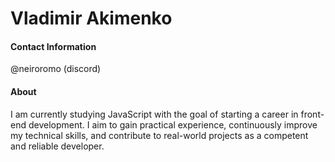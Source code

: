 # Vladimir Akimenko
#### Contact Information
@neiroromo (discord)
#### About
I am currently studying JavaScript with the goal of starting a career in front-end development. I aim to gain practical experience, continuously improve my technical skills, and contribute to real-world projects as a competent and reliable developer.
